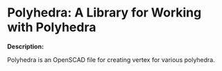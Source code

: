 # Polyhedra: A Library for Working with Polyhedra

**Description:**

Polyhedra is an OpenSCAD file for creating vertex for various polyhedra.
